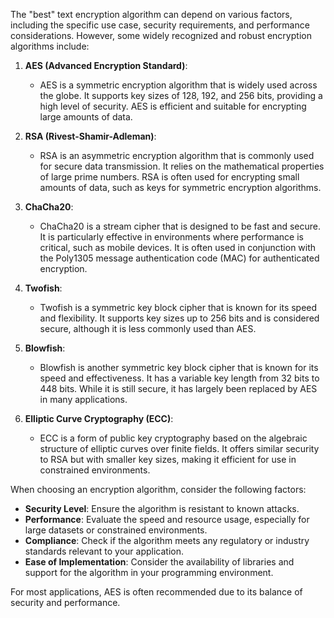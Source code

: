 The "best" text encryption algorithm can depend on various factors, including the specific use case, security requirements, and performance considerations. However, some widely recognized and robust encryption algorithms include:

1. **AES (Advanced Encryption Standard)**: 
   - AES is a symmetric encryption algorithm that is widely used across the globe. It supports key sizes of 128, 192, and 256 bits, providing a high level of security. AES is efficient and suitable for encrypting large amounts of data.

2. **RSA (Rivest-Shamir-Adleman)**:
   - RSA is an asymmetric encryption algorithm that is commonly used for secure data transmission. It relies on the mathematical properties of large prime numbers. RSA is often used for encrypting small amounts of data, such as keys for symmetric encryption algorithms.

3. **ChaCha20**:
   - ChaCha20 is a stream cipher that is designed to be fast and secure. It is particularly effective in environments where performance is critical, such as mobile devices. It is often used in conjunction with the Poly1305 message authentication code (MAC) for authenticated encryption.

4. **Twofish**:
   - Twofish is a symmetric key block cipher that is known for its speed and flexibility. It supports key sizes up to 256 bits and is considered secure, although it is less commonly used than AES.

5. **Blowfish**:
   - Blowfish is another symmetric key block cipher that is known for its speed and effectiveness. It has a variable key length from 32 bits to 448 bits. While it is still secure, it has largely been replaced by AES in many applications.

6. **Elliptic Curve Cryptography (ECC)**:
   - ECC is a form of public key cryptography based on the algebraic structure of elliptic curves over finite fields. It offers similar security to RSA but with smaller key sizes, making it efficient for use in constrained environments.

When choosing an encryption algorithm, consider the following factors:

- **Security Level**: Ensure the algorithm is resistant to known attacks.
- **Performance**: Evaluate the speed and resource usage, especially for large datasets or constrained environments.
- **Compliance**: Check if the algorithm meets any regulatory or industry standards relevant to your application.
- **Ease of Implementation**: Consider the availability of libraries and support for the algorithm in your programming environment.

For most applications, AES is often recommended due to its balance of security and performance.